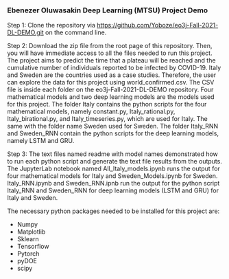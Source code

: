 ### Ebenezer Oluwasakin Deep Learning (MTSU) Project Demo

Step 1: Clone the repository via https://github.com/Yoboze/eo3j-Fall-2021-DL-DEMO.git on the command line.

Step 2: Download the zip file from the root page of this repository. Then, you will have immediate access to all the files needed to run this project. The project aims to predict the time that a plateau will be reached and the cumulative number of individuals reported to be infected by COVID-19. Italy and Sweden are the countries used as a case studies. Therefore, the user can explore the data for this project using world_confirmed.csv. The CSV file is inside each folder on the eo3j-Fall-2021-DL-DEMO repository. Four mathematical models and two deep learning models are the models used for this project. The folder Italy contains the python scripts for the four mathematical models, namely constant.py, Italy_rational.py, Italy_birational.py, and Italy_timeseries.py, which are used for Italy. The same with the folder name Sweden used for Sweden. The folder Italy_RNN and Sweden_RNN contain the python scripts for the deep learning models, namely LSTM and GRU.

Step 3: The text files named readme with model names demonstrated how to run each python script and generate the text file results from the outputs. The JupyterLab notebook named All_Italy_models.ipynb runs the output for four mathematical models for Italy and Sweden_Models.ipynb for Sweden. Italy_RNN.ipynb and Sweden_RNN.ipnb run the output for the python script Italy_RNN and Sweden_RNN for deep learning models (LSTM and GRU) for Italy and Sweden.

The necessary python packages needed to be installed for this project are:

* Numpy
* Matplotlib
* Sklearn
* Tensorflow
* Pytorch
* pyDOE
* scipy
